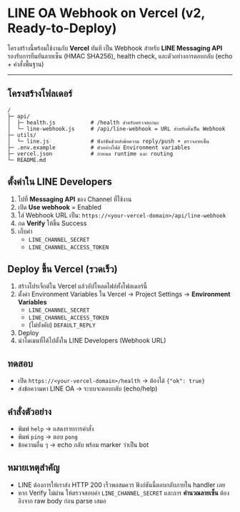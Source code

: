 # LINE OA Webhook on Vercel (v2, Ready-to-Deploy)

โครงสร้างนี้พร้อมใช้งานกับ **Vercel** ทันที เป็น Webhook สำหรับ **LINE Messaging API** รองรับการยืนยันลายเซ็น (HMAC SHA256), health check, และตัวอย่างการตอบกลับ (echo + คำสั่งพื้นฐาน)

---

## โครงสร้างโฟลเดอร์
```
/
├─ api/
│  ├─ health.js           # /health สำหรับตรวจสถานะ
│  └─ line-webhook.js     # /api/line-webhook = URL สำหรับตั้งเป็น Webhook
├─ utils/
│  └─ line.js             # ฟังก์ชันช่วยส่งข้อความ reply/push + ตรวจลายเซ็น
├─ .env.example           # ตัวอย่างไฟล์ Environment variables
├─ vercel.json            # กำหนด runtime และ routing
└─ README.md
```

## ตั้งค่าใน LINE Developers
1) ไปที่ **Messaging API** ของ Channel ที่ใช้งาน
2) เปิด **Use webhook** = Enabled
3) ใส่ Webhook URL เป็น: `https://<your-vercel-domain>/api/line-webhook`
4) กด **Verify** ให้ขึ้น Success
5) เก็บค่า
   - `LINE_CHANNEL_SECRET`
   - `LINE_CHANNEL_ACCESS_TOKEN`

## Deploy ขึ้น Vercel (รวดเร็ว)
1) สร้างโปรเจ็กต์ใน Vercel แล้วอัปโหลดไฟล์ทั้งโฟลเดอร์นี้
2) ตั้งค่า Environment Variables ใน Vercel → Project Settings → **Environment Variables**
   - `LINE_CHANNEL_SECRET`
   - `LINE_CHANNEL_ACCESS_TOKEN`
   - (ไม่บังคับ) `DEFAULT_REPLY`
3) Deploy
4) นำโดเมนที่ได้ไปตั้งใน LINE Developers (Webhook URL)

## ทดสอบ
- เปิด `https://<your-vercel-domain>/health` → ต้องได้ `{"ok": true}`
- ส่งข้อความหา LINE OA → ระบบจะตอบกลับ (echo/help)

## คำสั่งตัวอย่าง
- พิมพ์ `help` → แสดงรายการคำสั่ง
- พิมพ์ `ping` → ตอบ `pong`
- ข้อความอื่น ๆ → echo กลับ พร้อม marker ว่าเป็น bot

## หมายเหตุสำคัญ
- LINE ต้องการให้เราส่ง HTTP 200 เร็วพอสมควร ฟังก์ชันนี้ตอบกลับภายใน handler เลย
- หาก Verify ไม่ผ่าน ให้ตรวจสอบค่า `LINE_CHANNEL_SECRET` และการ **คำนวณลายเซ็น** ต้องอิงจาก raw body ก่อน parse เสมอ
